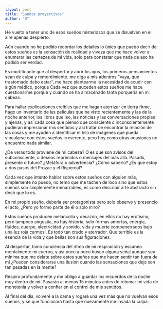 ```yaml
---
layout: post
title: "Sueños proyectivos"
author: "R"
---
```

He vuelto a tener uno de esos sueños misteriosos que se disuelven en el aire apenas despierto.

Aún cuando no he podido recordar los detalles lo único que puedo decir de estos sueños es la  sensación de realidad y viveza que me hace volver a enumerar las certezas de mi vida, solo para constatar que nada de eso ha podido ser verdad.

Es mortificante que al despertar y abrir los ojos, los  primeros pensamientos sean de culpa y remordimiento, me digo a mis adentros "vaya, que trastornado debo estar", me hace plantearme la necesidad de acudir con algún médico, porque Cada vez que suceden estos sueños me hace cuestionarme porque y cuando se ha almacenado tanta  porquería en mi cabeza. 

Para hallar explicaciones creíbles que me hagan aterrizar en tierra firme, hago un inventario de las películas que he visto recientemente y las de la noche anterior, los libros que leo, las noticias y las conversaciones propias y ajenas, y así cada cosa que pienso que consciente o inconscientemente pudieran impresionar mis sentidos y así tratar de encontrar la relación de las cosas y me ayuden a identificar el hilo de imágenes que pueda vincularse con estos sueños irreverente, pero hoy como otras ocasiones no encuentro nada similar.

¿De veras todo proviene de mi cabeza?  O es que son avisos del subconsciente, o deseos reprimidos o mensajes del más allá. Pasado, presente o futuro? ¿Metáfora o advertencia? ¿Cómo saberlo? ¿Es que estoy a dos pasos del Prozac y el Risperdal?

Cada vez que intento hablar sobre estos sueños con alguien más, simplemente no puedo, no temo que me tachen de loco sino que estos sueños son simplemente inenarrables, es como describir arte abstracto sin decir que lo es. 

En mi propio sueño, debería ser protagonista pero solo observo y presencio el acto, ¿Pero yo formo parte de él o solo miro?

Estos sueños producen melancolía y desazón, en ellos no hay erotismo, pero tampoco angustia, no hay historia, solo formas amorfas, energía, fluidos, cuerpo, electricidad y sonido, vida y muerte compenetrados bajo una luz roja carmesí. Es todo tan crudo y aterrador. Que terrible es la esencia de la vida y que bellas son sus figuraciones.

Al despertar, tomo conciencia del ritmo de mi respiración y escaneo mentalmente mi cuerpo, y así poco a poco busco alguna señal aunque sea mínima que me delate sobre estos sueños que me hacen sentir tan fuera de mí ¿Pueden considerarse una ilusión cuando las sensaciones que deja son tan pesadas en la mente?

 Respiro profundamente y me obligo a guardar los recuerdos de la noche muy dentro de mí. Pasarán al menos 15 minutos antes de retomar mi vida de monotonía y volver a confiar en el control de mis sentidos.

Al final del día, volveré a la cama y rogaré una vez más que no vuelvan esos sueños, y se que funcionará hasta que nuevamente me invada la culpa. 




















